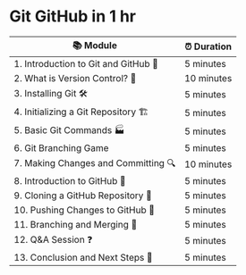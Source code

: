 # Git GitHub in 1 hr

| 📚 Module                                   | ⏰ Duration   |
|---------------------------------------------|--------------|
| 1. Introduction to Git and GitHub 👋       | 5 minutes    |
| 2. What is Version Control? 🤔             | 10 minutes   |
| 3. Installing Git 🛠️                      | 5 minutes    |
| 4. Initializing a Git Repository 🏗️      | 5 minutes    |
| 5. Basic Git Commands 🏭                 | 5 minutes   |
| 6. Git Branching Game                     | 5 minutes   |
| 7. Making Changes and Committing 🔍       | 10 minutes   |
| 8. Introduction to GitHub 🚀             | 5 minutes    |
| 9. Cloning a GitHub Repository 🧩        | 5 minutes    |
| 10. Pushing Changes to GitHub 🔄         | 5 minutes    |
| 11. Branching and Merging 🌿              | 5 minutes    |
| 12. Q&A Session ❓                        | 5 minutes    |
| 13. Conclusion and Next Steps 🚪         | 5 minutes    |

